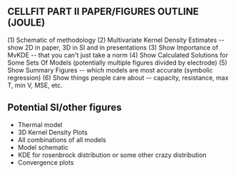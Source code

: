 ## CELLFIT PART II PAPER/FIGURES OUTLINE (JOULE)

(1) Schematic of methodology
(2) Multivariate Kernel Density Estimates -- show 2D in paper, 3D in SI and in presentations
(3) Show Importance of MvKDE -- that you can't just take a norm
(4) Show Calculated Solutions for Some Sets Of Models (potentially multiple figures divided by electrode)
(5) Show Summary Figures -- which models are most accurate (symbolic regression)
(6) Show things people care about -- capacity, resistance, max T, min V, MSE, etc.

## Potential SI/other figures
- Thermal model
- 3D Kernel Density Plots
- All combinations of all models
- Model schematic
- KDE for rosenbrock distribution or some other crazy distribution
- Convergence plots
